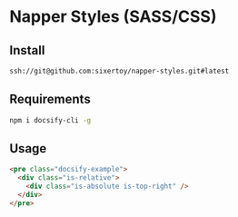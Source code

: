 # Napper Styles (SASS/CSS)

>

## Install

```bash
ssh://git@github.com:sixertoy/napper-styles.git#latest
```

## Requirements

```bash
npm i docsify-cli -g
```

## Usage

```markdown
<pre class="docsify-example">
  <div class="is-relative">
    <div class="is-absolute is-top-right" />
  </div>
</pre>
```
